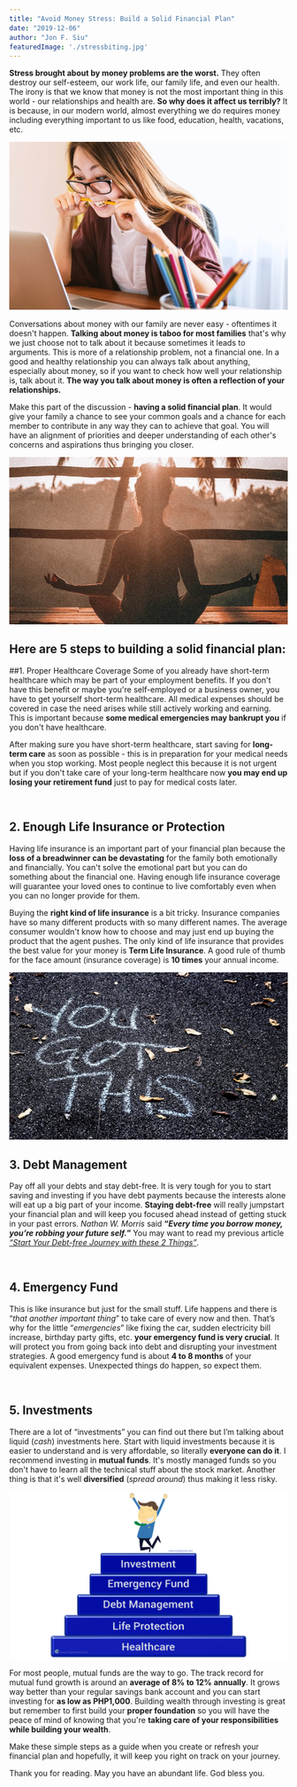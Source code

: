 ```yaml
---
title: "Avoid Money Stress: Build a Solid Financial Plan"
date: "2019-12-06"
author: "Jon F. Siu"
featuredImage: './stressbiting.jpg'
---
```


**Stress brought about by money problems are the worst.**  They often destroy our self-esteem, our work life, our family life, and even our health.  The irony is that we know that money is not the most important thing in this world - our relationships and health are.  **So why does it affect us terribly?**  It is because, in our modern world, almost everything we do requires money including everything important to us like food, education, health, vacations, etc. 

![stress](./stressbiting.jpg)

Conversations about money with our family are never easy - oftentimes it doesn't happen.  **Talking about money is taboo for most families** that's why we just choose not to talk about it because sometimes it leads to arguments.  This is more of a relationship problem, not a financial one.  In a good and healthy relationship you can always talk about anything, especially about money, so if you want to check how well your relationship is, talk about it.  **The way you talk about money is often a reflection of your relationships.**

Make this part of the discussion - **having a solid financial plan**.  It would give your family a chance to see your common goals and a chance for each member to contribute in any way they can to achieve that goal.  You will have an alignment of priorities and deeper understanding of each other's concerns and aspirations thus bringing you closer.

![yoga](./yogamediate.jpg)

## Here are 5 steps to building a solid financial plan:

##1. Proper Healthcare Coverage
Some of you already have short-term healthcare which may be part of your employment benefits.  If you don't have this benefit or maybe you're self-employed or a business owner, you have to get yourself short-term healthcare.  All medical expenses should be covered in case the need arises while still actively working and earning.  This is important because **some medical emergencies may bankrupt you** if you don't have healthcare.

After making sure you have short-term healthcare, start saving for **long-term care** as soon as possible - this is in preparation for your medical needs when you stop working.  Most people neglect this because it is not urgent but if you don't take care of your long-term healthcare now **you may end up losing your retirement fund** just to pay for medical costs later.

<br>

## 2. Enough Life Insurance or Protection
Having life insurance is an important part of your financial plan because the **loss of a breadwinner can be devastating** for the family both emotionally and financially.  You can't solve the emotional part but you can do something about the financial one.  Having enough life insurance coverage will guarantee your loved ones to continue to live comfortably even when you can no longer provide for them.

Buying the **right kind of life insurance** is a bit tricky.  Insurance companies have so many different products with so many different names.  The average consumer wouldn't know how to choose and may just end up buying the product that the agent pushes.  The only kind of life insurance that provides the best value for your money is **Term Life Insurance**.  A good rule of thumb for the face amount (insurance coverage) is **10 times** your annual income.

![you got this](./yougotthisonstreet.jpg)
<br>

## 3. Debt Management
Pay off all your debts and stay debt-free.  It is very tough for you to start saving and investing if you have debt payments because the interests alone will eat up a big part of your income.  **Staying debt-free** will really jumpstart your financial plan and will keep you focused ahead instead of getting stuck in your past errors.  *Nathan W. Morris* said **“*Every time you borrow money, you’re robbing your future self.*”**  You may want to read my previous article [*“Start Your Debt-free Journey with these 2 Things”*](https://www.imgchannel.com/blog/start-your-debt-free-journey-with-these-2-things).

<br>

## 4. Emergency Fund
This is like insurance but just for the small stuff.  Life happens and there is “*that another important thing*” to take care of every now and then.  That’s why for the little “*emergencies*” like fixing the car, sudden electricity bill increase, birthday party gifts, etc. **your emergency fund is very crucial**.  It will protect you from going back into debt and disrupting your investment strategies.  A good emergency fund is about **4 to 8 months** of your equivalent expenses.  Unexpected things do happen, so expect them.

<br>

## 5. Investments
There are a lot of “investments” you can find out there but I’m talking about liquid (*cash*) investments here.  Start with liquid investments because it is easier to understand and is very affordable, so literally **everyone can do it**.  I recommend investing in **mutual funds**.  It's mostly managed funds so you don't have to learn all the technical stuff about the stock market.  Another thing is that it's well **diversified** (*spread around*) thus making it less risky.

![alt text](./solidfoundation.png)

For most people, mutual funds are the way to go. The track record for mutual fund growth is around an **average of 8% to 12% annually**.  It grows way better than your regular savings bank account and you can start investing for **as low as PHP1,000**.  Building wealth through investing is great but remember to first build your **proper foundation** so you will have the peace of mind of knowing that you're **taking care of your responsibilities while building your wealth**.

Make these simple steps as a guide when you create or refresh your financial plan and hopefully, it will keep you right on track on your journey. 

Thank you for reading.
May you have an abundant life.  God bless you.
